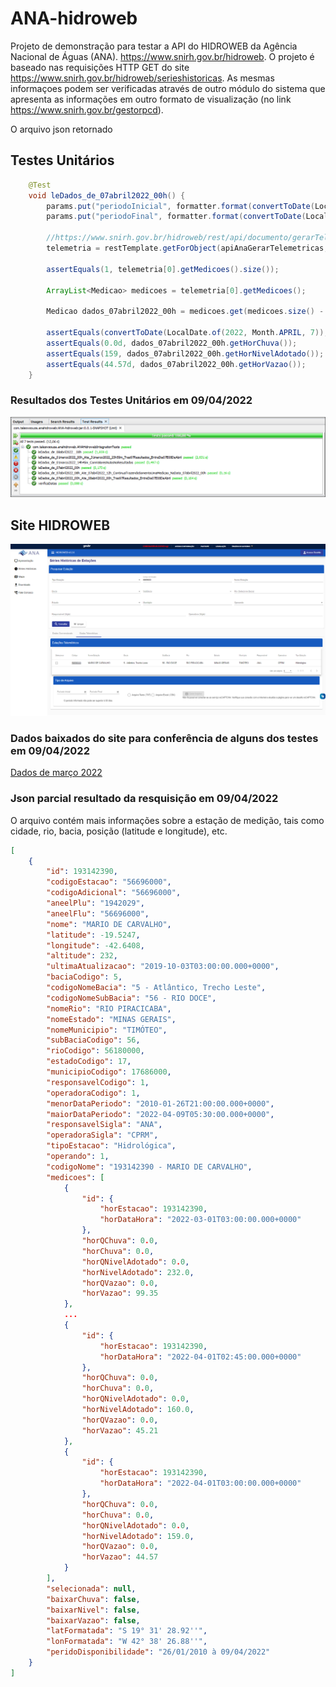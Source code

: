 # ANA-hidroweb

Projeto de demonstração para testar a API do HIDROWEB da Agência Nacional de Águas (ANA). https://www.snirh.gov.br/hidroweb. O projeto é baseado nas requisições HTTP GET do site https://www.snirh.gov.br/hidroweb/serieshistoricas. As mesmas informaçoes podem ser verificadas através de outro módulo do sistema que apresenta as informações em outro formato de visualização (no link https://www.snirh.gov.br/gestorpcd).

O arquivo json retornado


## Testes Unitários

```java
    @Test
    void leDados_de_07abril2022_00h() {
        params.put("periodoInicial", formatter.format(convertToDate(LocalDate.of(2022, Month.APRIL, 7))));
        params.put("periodoFinal", formatter.format(convertToDate(LocalDate.of(2022, Month.APRIL, 7))));

        //https://www.snirh.gov.br/hidroweb/rest/api/documento/gerarTelemetricas
        telemetria = restTemplate.getForObject(apiAnaGerarTelemetricas, TelemetricaContent[].class, params);

        assertEquals(1, telemetria[0].getMedicoes().size());

        ArrayList<Medicao> medicoes = telemetria[0].getMedicoes();

        Medicao dados_07abril2022_00h = medicoes.get(medicoes.size() - 1);

        assertEquals(convertToDate(LocalDate.of(2022, Month.APRIL, 7)), dados_07abril2022_00h.getId().getHorDataHora());
        assertEquals(0.0d, dados_07abril2022_00h.getHorChuva());
        assertEquals(159, dados_07abril2022_00h.getHorNivelAdotado());
        assertEquals(44.57d, dados_07abril2022_00h.getHorVazao());
    }
```


### Resultados dos Testes Unitários em 09/04/2022

![Testes unitários do projeto](imagens/testes-unitarios.PNG)


## Site HIDROWEB

![HIDROWEB](imagens/ANA-hidroweb.png)


### Dados baixados do site para conferência de alguns dos testes em 09/04/2022

[Dados de março 2022](dadosParaVerificacao/56696000-MARIO%20DE%20CARVALHO.csv)


### Json parcial resultado da resquisição em 09/04/2022


O arquivo contém mais informações sobre a estação de medição, tais como cidade, rio, bacia, posição (latitude e longitude), etc.

```json
[
    {
        "id": 193142390,
        "codigoEstacao": "56696000",
        "codigoAdicional": "56696000",
        "aneelPlu": "1942029",
        "aneelFlu": "56696000",
        "nome": "MARIO DE CARVALHO",
        "latitude": -19.5247,
        "longitude": -42.6408,
        "altitude": 232,
        "ultimaAtualizacao": "2019-10-03T03:00:00.000+0000",
        "baciaCodigo": 5,
        "codigoNomeBacia": "5 - Atlântico, Trecho Leste",
        "codigoNomeSubBacia": "56 - RIO DOCE",
        "nomeRio": "RIO PIRACICABA",
        "nomeEstado": "MINAS GERAIS",
        "nomeMunicipio": "TIMÓTEO",
        "subBaciaCodigo": 56,
        "rioCodigo": 56180000,
        "estadoCodigo": 17,
        "municipioCodigo": 17686000,
        "responsavelCodigo": 1,
        "operadoraCodigo": 1,
        "menorDataPeriodo": "2010-01-26T21:00:00.000+0000",
        "maiorDataPeriodo": "2022-04-09T05:30:00.000+0000",
        "responsavelSigla": "ANA",
        "operadoraSigla": "CPRM",
        "tipoEstacao": "Hidrológica",
        "operando": 1,
        "codigoNome": "193142390 - MARIO DE CARVALHO",
        "medicoes": [
            {
                "id": {
                    "horEstacao": 193142390,
                    "horDataHora": "2022-03-01T03:00:00.000+0000"
                },
                "horQChuva": 0.0,
                "horChuva": 0.0,
                "horQNivelAdotado": 0.0,
                "horNivelAdotado": 232.0,
                "horQVazao": 0.0,
                "horVazao": 99.35
            },
            ...
            {
                "id": {
                    "horEstacao": 193142390,
                    "horDataHora": "2022-04-01T02:45:00.000+0000"
                },
                "horQChuva": 0.0,
                "horChuva": 0.0,
                "horQNivelAdotado": 0.0,
                "horNivelAdotado": 160.0,
                "horQVazao": 0.0,
                "horVazao": 45.21
            },
            {
                "id": {
                    "horEstacao": 193142390,
                    "horDataHora": "2022-04-01T03:00:00.000+0000"
                },
                "horQChuva": 0.0,
                "horChuva": 0.0,
                "horQNivelAdotado": 0.0,
                "horNivelAdotado": 159.0,
                "horQVazao": 0.0,
                "horVazao": 44.57
            }
        ],
        "selecionada": null,
        "baixarChuva": false,
        "baixarNivel": false,
        "baixarVazao": false,
        "latFormatada": "S 19° 31' 28.92''",
        "lonFormatada": "W 42° 38' 26.88''",
        "peridoDisponibilidade": "26/01/2010 à 09/04/2022"
    }
]
```
